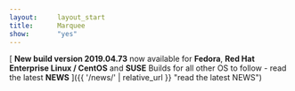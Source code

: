 ```yaml
---
layout:		layout_start
title:		Marquee
show:		"yes"
---
```


[ <span class="icon fa-bullhorn"></span> **New build version 2019.04.73** now available for **Fedora**, **Red Hat Enterprise Linux / CentOS** and **SUSE** <span class="icon fa-code"></span> Builds for all other OS to follow - read the latest **NEWS** ]({{ '/news/' | relative_url }} "read the latest NEWS")